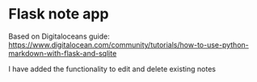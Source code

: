 # Flask note app
Based on Digitaloceans guide:
https://www.digitalocean.com/community/tutorials/how-to-use-python-markdown-with-flask-and-sqlite

I have added the functionality to edit and delete existing notes
